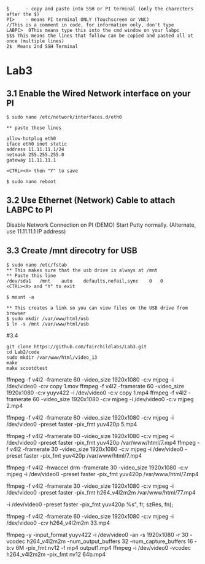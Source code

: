 ```
$      - copy and paste into SSH or PI terminal (only the charecters after the $) 
PI>    - means PI terminal ONLY (Touchscreen or VNC)
//This is a comment in code, for information only, don't type
LABPC>  0This means type this into the cmd window on your labpc
$$$ This means the lines that follow can be copied and pasted all at once (multiple lines)
2$  Means 2nd SSH Terminal 
```

# Lab3

## 3.1 Enable the Wired Network interface on your PI

```
$ sudo nano /etc/network/interfaces.d/eth0

** paste these lines

allow-hotplug eth0
iface eth0 inet static
address 11.11.11.1/24
netmask 255.255.255.0
gateway 11.11.11.1

<CTRL><X> then "Y" to save

$ sudo nano reboot

```

## 3.2 Use Ethernet (Network) Cable to attach LABPC to PI

Disable Network Connection on PI (DEMO)
Start Putty normally. (Alternate, use 11.11.11.1 IP address)

## 3.3 Create /mnt direcotry for USB

```
$ sudo nano /etc/fstab
** This makes sure that the usb drive is always at /mnt
** Paste this line
/dev/sda1	/mnt	auto	defaults,nofail,sync	0	0
<CTRL><X> and "Y" to exit

$ mount -a

** This creates a link so you can view files on the USB drive from browser
$ sudo mkdir /var/www/html/usb
$ ln -s /mnt /var/www/html/usb
```


#3.4 
```
git clone https://github.com/fairchildlabs/Lab3.git
cd Lab2/code
sudo mkdir /var/www/html/video_13
make
make scootdtest
```


















ffmpeg -f v4l2 -framerate 60 -video_size 1920x1080 -c:v mjpeg -i /dev/video0 -c:v copy 1.mov
ffmpeg -f v4l2 -framerate 60 -video_size 1920x1080 -c:v yuyv422 -i /dev/video0 -c:v copy 1.mp4
ffmpeg -f v4l2 -framerate 60 -video_size 1920x1080 -c:v mjpeg -i /dev/video0 -c:v mjpeg 2.mp4

ffmpeg -f v4l2 -framerate 60 -video_size 1920x1080 -c:v mjpeg -i /dev/video0 -preset faster -pix_fmt yuv420p 5.mp4

ffmpeg -f v4l2 -framerate 60 -video_size 1920x1080 -c:v mjpeg -i /dev/video0 -preset faster -pix_fmt yuv420p /var/www/html/7.mp4
ffmpeg -f v4l2 -framerate 30 -video_size 1920x1080 -c:v mjpeg -i /dev/video0 -preset faster -pix_fmt yuv420p /var/www/html/7.mp4


ffmpeg -f v4l2  -hwaccel drm -framerate 30 -video_size 1920x1080 -c:v mjpeg -i /dev/video0 -preset faster -pix_fmt yuv420p /var/www/html/7.mp4


ffmpeg -f v4l2 -framerate 30 -video_size 1920x1080 -c:v mjpeg -i /dev/video0 -preset faster -pix_fmt h264_v4l2m2m /var/www/html/77.mp4

-i /dev/video0 -preset faster -pix_fmt yuv420p %s", fr, szRes, fn);

ffmpeg -f v4l2 -framerate 60 -video_size 1920x1080 -c:v mjpeg -i /dev/video0 -c:v h264_v4l2m2m 33.mp4

ffmpeg -y -input_format yuyv422 -i /dev/video0 -an -s 1920x1080 -r 30 -vcodec h264_v4l2m2m -num_output_buffers 32 -num_capture_buffers 16 -b:v 6M -pix_fmt nv12 -f mp4 output1.mp4
ffmpeg -i /dev/video0 -vcodec h264_v4l2m2m -pix_fmt nv12 64b.mp4

